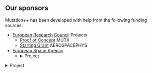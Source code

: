 <a id="top"></a>

## Our sponsors
Mutation++ has been developed with help from the following funding sources:
* [European Research Council](https://erc.europa.eu/) Projects
    * [Proof of Concept](https://cordis.europa.eu/project/rcn/204970/factsheet/en) MUTX
    * [Starting Grant](https://cordis.europa.eu/project/rcn/95576/factsheet/en) AEROSPACEPHYS
* [European Space Agency](https://www.esa.int/ESA)
    * <details>
        <summary> Project </summary>

        Abstract text bla bla bla
    </details>

<details>
        <summary> Project </summary>

    Abstract text bla bla bla
</details>